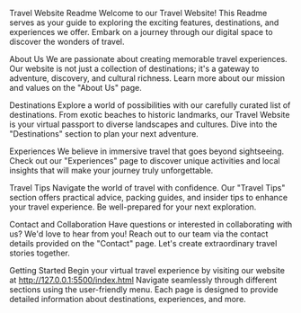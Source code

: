 Travel Website Readme
Welcome to our Travel Website! This Readme serves as your guide to exploring the exciting features, destinations, and experiences we offer. Embark on a journey through our digital space to discover the wonders of travel.

About Us
We are passionate about creating memorable travel experiences. Our website is not just a collection of destinations; it's a gateway to adventure, discovery, and cultural richness. Learn more about our mission and values on the "About Us" page.

Destinations
Explore a world of possibilities with our carefully curated list of destinations. From exotic beaches to historic landmarks, our Travel Website is your virtual passport to diverse landscapes and cultures. Dive into the "Destinations" section to plan your next adventure.

Experiences
We believe in immersive travel that goes beyond sightseeing. Check out our "Experiences" page to discover unique activities and local insights that will make your journey truly unforgettable.

Travel Tips
Navigate the world of travel with confidence. Our "Travel Tips" section offers practical advice, packing guides, and insider tips to enhance your travel experience. Be well-prepared for your next exploration.

Contact and Collaboration
Have questions or interested in collaborating with us? We'd love to hear from you! Reach out to our team via the contact details provided on the "Contact" page. Let's create extraordinary travel stories together.

Getting Started
Begin your virtual travel experience by visiting our website at http://127.0.0.1:5500/index.html Navigate seamlessly through different sections using the user-friendly menu. Each page is designed to provide detailed information about destinations, experiences, and more.
